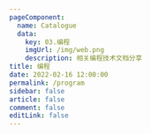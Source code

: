 ```yaml
---
pageComponent: 
  name: Catalogue
  data: 
    key: 03.编程
    imgUrl: /img/web.png
    description: 相关编程技术文档分享
title: 编程
date: 2022-02-16 12:00:00
permalink: /program
sidebar: false
article: false
comment: false
editLink: false
---
```


